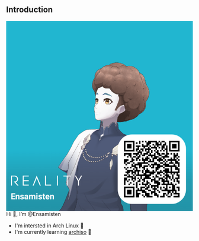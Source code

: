 ## Introduction
<img align="right" src="img/reality.png" width="512px" height="512px">

Hi 👋, I’m @Ensamisten
  - I'm intersted in Arch Linux 🐧
  - I'm currently learning [archiso](https://wiki.archlinux.org/title/archiso) 🐧
